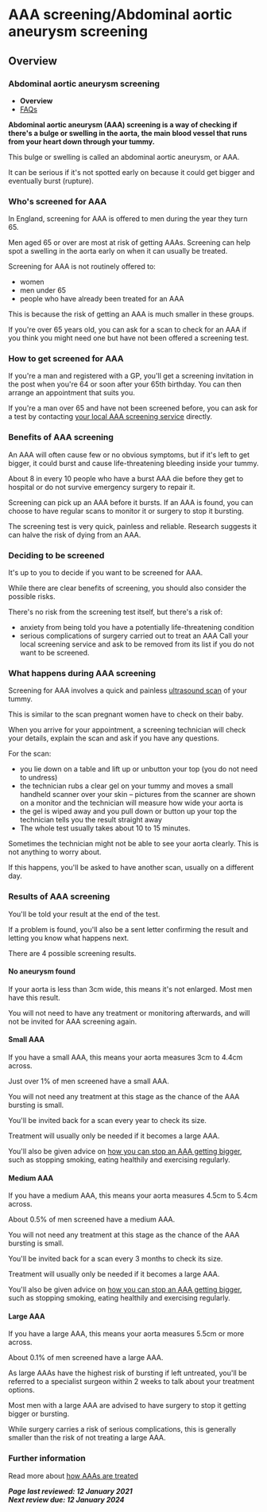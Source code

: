 # AAA screening/Abdominal aortic aneurysm screening

## Overview
### Abdominal aortic aneurysm screening

- **Overview**
- [FAQs](abdominal-aortic-aneurysm-screening-faqs.md)

**Abdominal aortic aneurysm (AAA) screening is a way of checking if there's a bulge or swelling in the aorta, the main blood vessel that runs from your heart down through your tummy.**

This bulge or swelling is called an abdominal aortic aneurysm, or AAA.

It can be serious if it's not spotted early on because it could get bigger and eventually burst (rupture).

### Who's screened for AAA
In England, screening for AAA is offered to men during the year they turn 65.

Men aged 65 or over are most at risk of getting AAAs. Screening can help spot a swelling in the aorta early on when it can usually be treated.

Screening for AAA is not routinely offered to:

- women
- men under 65
- people who have already been treated for an AAA

This is because the risk of getting an AAA is much smaller in these groups.

If you're over 65 years old, you can ask for a scan to check for an AAA if you think you might need one but have not been offered a screening test.

### How to get screened for AAA

If you're a man and registered with a GP, you'll get a screening invitation in the post when you're 64 or soon after your 65th birthday. You can then arrange an appointment that suits you.

If you're a man over 65 and have not been screened before, you can ask for a test by contacting [your local AAA screening service](https://www.nhs.uk/Service-Search/Abdominal-aortic-aneurysm-screening/LocationSearch/1910) directly.

### Benefits of AAA screening

An AAA will often cause few or no obvious symptoms, but if it's left to get bigger, it could burst and cause life-threatening bleeding inside your tummy.

About 8 in every 10 people who have a burst AAA die before they get to hospital or do not survive emergency surgery to repair it.

Screening can pick up an AAA before it bursts. If an AAA is found, you can choose to have regular scans to monitor it or surgery to stop it bursting.

The screening test is very quick, painless and reliable. Research suggests it can halve the risk of dying from an AAA.

### Deciding to be screened

It's up to you to decide if you want to be screened for AAA.

While there are clear benefits of screening, you should also consider the possible risks.

There's no risk from the screening test itself, but there's a risk of:

- anxiety from being told you have a potentially life-threatening condition
- serious complications of surgery carried out to treat an AAA
Call your local screening service and ask to be removed from its list if you do not want to be screened.

### What happens during AAA screening

Screening for AAA involves a quick and painless [ultrasound scan](https://www.nhs.uk/conditions/ultrasound-scan/) of your tummy.

This is similar to the scan pregnant women have to check on their baby.

When you arrive for your appointment, a screening technician will check your details, explain the scan and ask if you have any questions.

For the scan:

- you lie down on a table and lift up or unbutton your top (you do not need to undress)
- the technician rubs a clear gel on your tummy and moves a small handheld scanner over your skin – pictures from the scanner are shown on a monitor and the technician will measure how wide your aorta is
- the gel is wiped away and you pull down or button up your top
the technician tells you the result straight away
- The whole test usually takes about 10 to 15 minutes.

Sometimes the technician might not be able to see your aorta clearly. This is not anything to worry about.

If this happens, you'll be asked to have another scan, usually on a different day.

### Results of AAA screening

You'll be told your result at the end of the test. 

If a problem is found, you'll also be a sent letter confirming the result and letting you know what happens next.

There are 4 possible screening results.

#### No aneurysm found

If your aorta is less than 3cm wide, this means it's not enlarged. Most men have this result.

You will not need to have any treatment or monitoring afterwards, and will not be invited for AAA screening again.

#### Small AAA

If you have a small AAA, this means your aorta measures 3cm to 4.4cm across.

Just over 1% of men screened have a small AAA.

You will not need any treatment at this stage as the chance of the AAA bursting is small.

You'll be invited back for a scan every year to check its size.

Treatment will usually only be needed if it becomes a large AAA.

You'll also be given advice on [how you can stop an AAA getting bigger](https://www.nhs.uk/conditions/abdominal-aortic-aneurysm/#prevention), such as stopping smoking, eating healthily and exercising regularly.

#### Medium AAA

If you have a medium AAA, this means your aorta measures 4.5cm to 5.4cm across.

About 0.5% of men screened have a medium AAA.

You will not need any treatment at this stage as the chance of the AAA bursting is small.

You'll be invited back for a scan every 3 months to check its size.

Treatment will usually only be needed if it becomes a large AAA.

You'll also be given advice on [how you can stop an AAA getting bigger](https://www.nhs.uk/conditions/abdominal-aortic-aneurysm/#prevention), such as stopping smoking, eating healthily and exercising regularly.

#### Large AAA

If you have a large AAA, this means your aorta measures 5.5cm or more across.

About 0.1% of men screened have a large AAA.

As large AAAs have the highest risk of bursting if left untreated, you'll be referred to a specialist surgeon within 2 weeks to talk about your treatment options.

Most men with a large AAA are advised to have surgery to stop it getting bigger or bursting.

While surgery carries a risk of serious complications, this is generally smaller than the risk of not treating a large AAA.

### Further information

Read more about [how AAAs are treated](https://www.nhs.uk/conditions/abdominal-aortic-aneurysm/)

***Page last reviewed: 12 January 2021  
Next review due: 12 January 2024***
